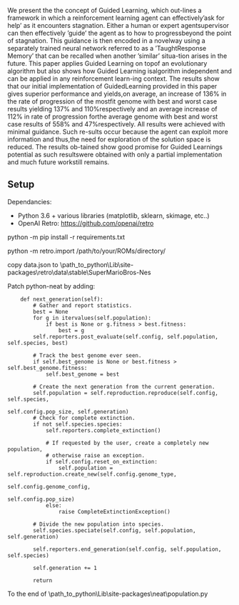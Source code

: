 We present the the concept of Guided Learning, which out-lines a framework in which a reinforcement learning agent can effectively’ask for help’ as it encounters stagnation. Either a human or expert agentsupervisor can then effectively ’guide’ the agent as to how to progressbeyond the point of stagnation. This guidance is then encoded in a novelway using a separately trained neural network referred to as a ’TaughtResponse  Memory’  that  can  be  recalled  when  another  ’similar’  situa-tion  arises  in  the  future.  This  paper  applies  Guided  Learning  on  topof  an  evolutionary  algorithm  but  also  shows  how  Guided  Learning  isalgorithm independent and can be applied in any reinforcement learn-ing context. The results show that our initial implementation of GuidedLearning provided in this paper gives superior performance and yields,on average, an increase of 136% in the rate of progression of the mostfit  genome  with  best  and  worst  case  results  yielding  137%  and  110%respectively and an average increase of 112% in rate of progression forthe average genome with best and worst case results of 558% and 47%respectively. All results were achieved with minimal guidance. Such re-sults  occur  because  the  agent  can  exploit  more  information  and  thus,the need for exploration of the solution space is reduced. The results ob-tained show good promise for Guided Learnings potential as such resultswere obtained with only a partial implementation and much future workstill remains.

## Setup
Dependancies:
* Python 3.6 + various libraries (matplotlib, sklearn, skimage, etc..)
* OpenAI Retro: https://github.com/openai/retro

python -m pip install -r requirements.txt

python -m retro.import /path/to/your/ROMs/directory/

copy data.json to \path_to_python\Lib\site-packages\retro\data\stable\SuperMarioBros-Nes

Patch python-neat by adding:
```
    def next_generation(self):
        # Gather and report statistics.
        best = None
        for g in itervalues(self.population):
            if best is None or g.fitness > best.fitness:
                best = g
        self.reporters.post_evaluate(self.config, self.population, self.species, best)

        # Track the best genome ever seen.
        if self.best_genome is None or best.fitness > self.best_genome.fitness:
            self.best_genome = best

        # Create the next generation from the current generation.
        self.population = self.reproduction.reproduce(self.config, self.species,
                                                          self.config.pop_size, self.generation)
        # Check for complete extinction.
        if not self.species.species:
            self.reporters.complete_extinction()

            # If requested by the user, create a completely new population,
            # otherwise raise an exception.
            if self.config.reset_on_extinction:
                self.population = self.reproduction.create_new(self.config.genome_type,
                                                                   self.config.genome_config,
                                                                   self.config.pop_size)
            else:
                raise CompleteExtinctionException()

        # Divide the new population into species.
        self.species.speciate(self.config, self.population, self.generation)

        self.reporters.end_generation(self.config, self.population, self.species)

        self.generation += 1

        return
```

To the end of \path_to_python\Lib\site-packages\neat\population.py
